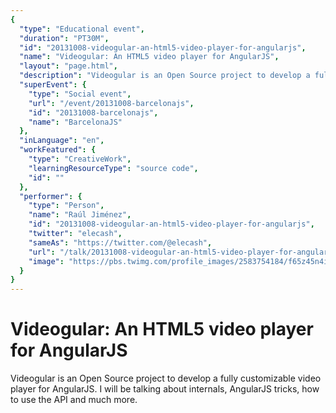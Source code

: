 ```yaml
---
{
  "type": "Educational event",
  "duration": "PT30M",
  "id": "20131008-videogular-an-html5-video-player-for-angularjs",
  "name": "Videogular: An HTML5 video player for AngularJS",
  "layout": "page.html",
  "description": "Videogular is an Open Source project to develop a fully customizable video player for AngularJS. I will be talking about internals, AngularJS tricks, how to use the API and much more.",
  "superEvent": {
    "type": "Social event",
    "url": "/event/20131008-barcelonajs",
    "id": "20131008-barcelonajs",
    "name": "BarcelonaJS"
  },
  "inLanguage": "en",
  "workFeatured": {
    "type": "CreativeWork",
    "learningResourceType": "source code",
    "id": ""
  },
  "performer": {
    "type": "Person",
    "name": "Raúl Jiménez",
    "id": "20131008-videogular-an-html5-video-player-for-angularjs",
    "twitter": "elecash",
    "sameAs": "https://twitter.com/@elecash",
    "url": "/talk/20131008-videogular-an-html5-video-player-for-angularjs.html",
    "image": "https://pbs.twimg.com/profile_images/2583754184/f65z45n4i6jpr3xzau7v.png"
  }
}
---
```

# Videogular: An HTML5 video player for AngularJS

Videogular is an Open Source project to develop a fully customizable video player for AngularJS. I will be talking about internals, AngularJS tricks, how to use the API and much more.